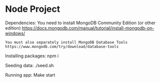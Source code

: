 # Node Project

Dependencies:
    You need to install MongoDB Community Edition (or other edition)
    https://docs.mongodb.com/manual/tutorial/install-mongodb-on-windows/

    You must also separately install MongoDB Database Tools
    https://www.mongodb.com/try/download/database-tools


Installing packages:
    npm i

Seeding data:
    ./seed.sh

Running app:
    Make start


